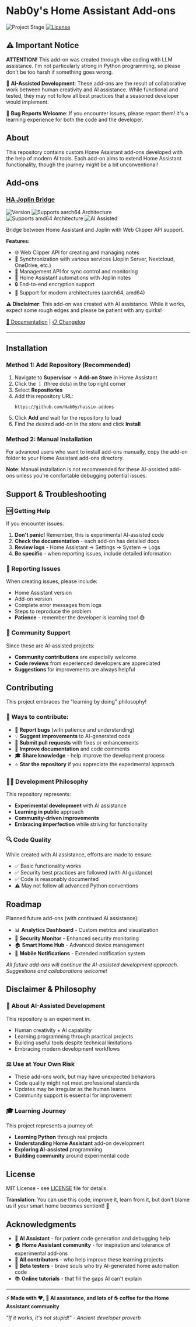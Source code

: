# Nab0y's Home Assistant Add-ons

![Project Stage][project-stage-shield]
[![License][license-shield]](LICENSE)

## ⚠️ Important Notice

**ATTENTION!** This add-on was created through vibe coding with LLM assistance. I'm not particularly strong in Python programming, so please don't be too harsh if something goes wrong. 

🤖 **AI-Assisted Development**: These add-ons are the result of collaborative work between human creativity and AI assistance. While functional and tested, they may not follow all best practices that a seasoned developer would implement.

🐛 **Bug Reports Welcome**: If you encounter issues, please report them! It's a learning experience for both the code and the developer.

## About

This repository contains custom Home Assistant add-ons developed with the help of modern AI tools. Each add-on aims to extend Home Assistant functionality, though the journey might be a bit unconventional!

## Add-ons

### [HA Joplin Bridge](ha-joplin-bridge/)

![Version](https://img.shields.io/badge/version-1.0.3-blue.svg)
![Supports aarch64 Architecture](https://img.shields.io/badge/aarch64-yes-green.svg)
![Supports amd64 Architecture](https://img.shields.io/badge/amd64-yes-green.svg)
![AI Assisted](https://img.shields.io/badge/AI%20assisted-🤖-purple.svg)

Bridge between Home Assistant and Joplin with Web Clipper API support.

**Features:**
- 🌐 Web Clipper API for creating and managing notes
- 🔄 Synchronization with various services (Joplin Server, Nextcloud, OneDrive, etc.)
- 🔧 Management API for sync control and monitoring
- 📝 Home Assistant automations with Joplin notes
- 🔒 End-to-end encryption support
- 🚀 Support for modern architectures (aarch64, amd64)

**⚠️ Disclaimer**: This add-on was created with AI assistance. While it works, expect some rough edges and please be patient with any quirks!

[📖 Documentation](ha-joplin-bridge/DOCS.md) | [📋 Changelog](ha-joplin-bridge/CHANGELOG.md)

---

## Installation

### Method 1: Add Repository (Recommended)

1. Navigate to **Supervisor** → **Add-on Store** in Home Assistant
2. Click the **⋮** (three dots) in the top right corner
3. Select **Repositories**
4. Add this repository URL:
   ```
   https://github.com/Nab0y/hassio-addons
   ```
5. Click **Add** and wait for the repository to load
6. Find the desired add-on in the store and click **Install**

### Method 2: Manual Installation

For advanced users who want to install add-ons manually, copy the add-on folder to your Home Assistant add-ons directory.

**Note**: Manual installation is not recommended for these AI-assisted add-ons unless you're comfortable debugging potential issues.

## Support & Troubleshooting

### 🆘 Getting Help

If you encounter issues:

1. **Don't panic!** Remember, this is experimental AI-assisted code
2. **Check the documentation** - each add-on has detailed docs
3. **Review logs** - Home Assistant → Settings → System → Logs
4. **Be specific** - when reporting issues, include detailed information

### 📝 Reporting Issues

When creating issues, please include:
- Home Assistant version
- Add-on version
- Complete error messages from logs
- Steps to reproduce the problem
- **Patience** - remember the developer is learning too! 😅

### 🤝 Community Support

Since these are AI-assisted projects:
- **Community contributions** are especially welcome
- **Code reviews** from experienced developers are appreciated
- **Suggestions** for improvements are always helpful

## Contributing

This project embraces the "learning by doing" philosophy!

### 🎯 Ways to contribute:
- 🐛 **Report bugs** (with patience and understanding)
- 💡 **Suggest improvements** to AI-generated code
- 🔧 **Submit pull requests** with fixes or enhancements
- 📖 **Improve documentation** and code comments
- 🎓 **Share knowledge** - help improve the development process
- ⭐ **Star the repository** if you appreciate the experimental approach

### 👩‍💻 Development Philosophy

This repository represents:
- **Experimental development** with AI assistance
- **Learning in public** approach
- **Community-driven improvements**
- **Embracing imperfection** while striving for functionality

### 🔍 Code Quality

While created with AI assistance, efforts are made to ensure:
- ✅ Basic functionality works
- ✅ Security best practices are followed (with AI guidance)
- ✅ Code is reasonably documented
- ⚠️ May not follow all advanced Python conventions

## Roadmap

Planned future add-ons (with continued AI assistance):
- 📊 **Analytics Dashboard** - Custom metrics and visualization
- 🔐 **Security Monitor** - Enhanced security monitoring
- 🏠 **Smart Home Hub** - Advanced device management
- 📱 **Mobile Notifications** - Extended notification system

*All future add-ons will continue the AI-assisted development approach. Suggestions and collaborations welcome!*

## Disclaimer & Philosophy

### 🤖 About AI-Assisted Development

This repository is an experiment in:
- Human creativity + AI capability
- Learning programming through practical projects
- Building useful tools despite technical limitations
- Embracing modern development workflows

### ⚖️ Use at Your Own Risk

- These add-ons work, but may have unexpected behaviors
- Code quality might not meet professional standards
- Updates may be irregular as the human learns
- Community support is essential for improvement

### 🎓 Learning Journey

This project represents a journey of:
- **Learning Python** through real projects
- **Understanding Home Assistant** add-on development
- **Exploring AI-assisted** programming
- **Building community** around experimental code

## License

MIT License - see [LICENSE](LICENSE) file for details.

**Translation**: You can use this code, improve it, learn from it, but don't blame us if your smart home becomes sentient! 🤖

## Acknowledgments

- 🤖 **AI Assistant** - for patient code generation and debugging help
- 🏠 **Home Assistant community** - for inspiration and tolerance of experimental add-ons
- 👥 **All contributors** - who help improve these learning projects
- 🧪 **Beta testers** - brave souls who try AI-generated home automation code
- 📚 **Online tutorials** - that fill the gaps AI can't explain

---

**⚡ Made with ❤️, 🤖 AI assistance, and lots of ☕ coffee for the Home Assistant community**

*"If it works, it's not stupid!" - Ancient developer proverb*

[project-stage-shield]: https://img.shields.io/badge/project%20stage-experimental%20AI--assisted-orange.svg
[maintenance-shield]: https://img.shields.io/maintenance/yes/2024.svg
[license-shield]: https://img.shields.io/github/license/Nab0y/hassio-addons.svg